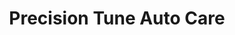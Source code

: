 ---
title: "Precision Tune Auto Care"
url: /nashville/precision-tune-auto-care/
shop: Autowerkstatt
---